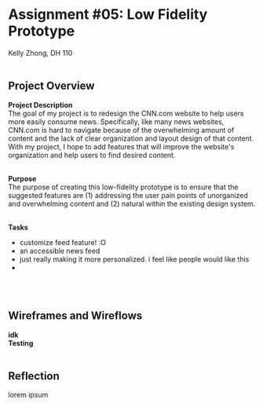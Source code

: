 # Assignment #05: Low Fidelity Prototype
Kelly Zhong, DH 110
<br><br>

## Project Overview
**Project Description**
<br>
The goal of my project is to redesign the CNN.com website to help users more easily consume news. Specifically, like many news websites, CNN.com is hard to navigate because of the overwhelming amount of content and the lack of clear organization and layout design of that content. With my project, I hope to add features that will improve the website's organization and help users to find desired content.
<br><br>

**Purpose** 
<br>
The purpose of creating this low-fidelity prototype is to ensure that the suggested features are (1) addressing the user pain points of unorganized and overwhelming content and (2) natural within the existing design system. 
<br><br>

**Tasks**
<br>
- customize feed feature! :O 
- an accessible news feed
- just really making it more personalized. i feel like people would like this 
- 
<br><br>

## Wireframes and Wireflows
**idk**
<br>
**Testing**
<br><br>

## Reflection
lorem ipsum
